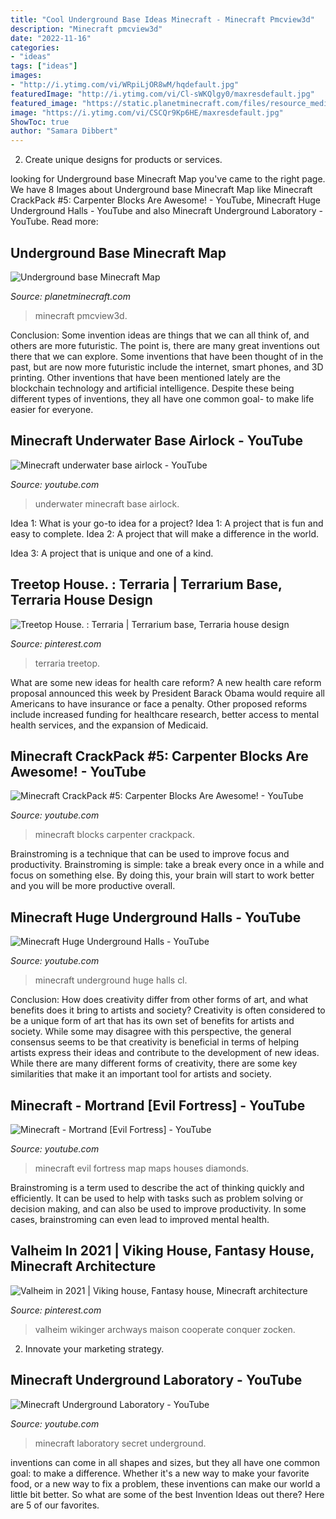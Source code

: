 ```yaml
---
title: "Cool Underground Base Ideas Minecraft - Minecraft Pmcview3d"
description: "Minecraft pmcview3d"
date: "2022-11-16"
categories:
- "ideas"
tags: ["ideas"]
images:
- "http://i.ytimg.com/vi/WRpiLjOR8wM/hqdefault.jpg"
featuredImage: "http://i.ytimg.com/vi/Cl-sWKQlgy0/maxresdefault.jpg"
featured_image: "https://static.planetminecraft.com/files/resource_media/screenshot/1333/2013-06-23_005020_6190624.jpg"
image: "https://i.ytimg.com/vi/CSCQr9Kp6HE/maxresdefault.jpg"
ShowToc: true
author: "Samara Dibbert"
---
```



2. Create unique designs for products or services.

	

		
looking for Underground base Minecraft Map you've came to the right page. We have 8 Images about Underground base Minecraft Map like Minecraft CrackPack #5: Carpenter Blocks Are Awesome! - YouTube, Minecraft Huge Underground Halls - YouTube and also Minecraft Underground Laboratory - YouTube. Read more:
		
    
## Underground Base Minecraft Map

<img loading=lazy src="https://static.planetminecraft.com/files/resource_media/screenshot/1333/2013-06-23_005020_6190624.jpg" onerror="this.onerror=null;this.src='https://tse2.mm.bing.net/th?id=OIP.m3DIBeyq_kaX7OC1nWXYMgHaFj&amp;pid=15.1';" alt="Underground base Minecraft Map">

_Source: planetminecraft.com_

>minecraft pmcview3d. 

	

Conclusion: Some invention ideas are things that we can all think of, and others are more futuristic. The point is, there are many great inventions out there that we can explore.
Some inventions that have been thought of in the past, but are now more futuristic include the internet, smart phones, and 3D printing. Other inventions that have been mentioned lately are the blockchain technology and artificial intelligence. Despite these being different types of inventions, they all have one common goal- to make life easier for everyone.

    
## Minecraft Underwater Base Airlock - YouTube

<img loading=lazy src="https://i.ytimg.com/vi/CSCQr9Kp6HE/maxresdefault.jpg" onerror="this.onerror=null;this.src='https://tse3.mm.bing.net/th?id=OIP.G59tiXaFAaRHi2LscWKElwHaEK&amp;pid=15.1';" alt="Minecraft underwater base airlock - YouTube">

_Source: youtube.com_

>underwater minecraft base airlock. 

	

Idea 1: What is your go-to idea for a project?
Idea 1: A project that is fun and easy to complete.
Idea 2: A project that will make a difference in the world.

Idea 3: A project that is unique and one of a kind.

    
## Treetop House. : Terraria | Terrarium Base, Terraria House Design

<img loading=lazy src="https://i.pinimg.com/736x/92/24/37/922437aae24d51a73d5fe668671e43f3.jpg" onerror="this.onerror=null;this.src='https://tse1.mm.bing.net/th?id=OIP.uBtTVhsXgs6gAAnUFb_4EQHaGL&amp;pid=15.1';" alt="Treetop House. : Terraria | Terrarium base, Terraria house design">

_Source: pinterest.com_

>terraria treetop. 

	

What are some new ideas for health care reform?
A new health care reform proposal announced this week by President Barack Obama would require all Americans to have insurance or face a penalty. Other proposed reforms include increased funding for healthcare research, better access to mental health services, and the expansion of Medicaid.

    
## Minecraft CrackPack #5: Carpenter Blocks Are Awesome! - YouTube

<img loading=lazy src="http://i.ytimg.com/vi/IEWkan9M3j4/maxresdefault.jpg" onerror="this.onerror=null;this.src='https://tse1.mm.bing.net/th?id=OIP.EFKYL8MxvI6-DjpczuzC6gHaEK&amp;pid=15.1';" alt="Minecraft CrackPack #5: Carpenter Blocks Are Awesome! - YouTube">

_Source: youtube.com_

>minecraft blocks carpenter crackpack. 

	

Brainstroming is a technique that can be used to improve focus and productivity. Brainstroming is simple: take a break every once in a while and focus on something else. By doing this, your brain will start to work better and you will be more productive overall.

    
## Minecraft Huge Underground Halls - YouTube

<img loading=lazy src="http://i.ytimg.com/vi/Cl-sWKQlgy0/maxresdefault.jpg" onerror="this.onerror=null;this.src='https://tse1.mm.bing.net/th?id=OIP.niomo9P77HPV2DHvv-kDYQHaEK&amp;pid=15.1';" alt="Minecraft Huge Underground Halls - YouTube">

_Source: youtube.com_

>minecraft underground huge halls cl. 

	

Conclusion: How does creativity differ from other forms of art, and what benefits does it bring to artists and society?
Creativity is often considered to be a unique form of art that has its own set of benefits for artists and society. While some may disagree with this perspective, the general consensus seems to be that creativity is beneficial in terms of helping artists express their ideas and contribute to the development of new ideas. While there are many different forms of creativity, there are some key similarities that make it an important tool for artists and society.

    
## Minecraft - Mortrand [Evil Fortress] - YouTube

<img loading=lazy src="http://i.ytimg.com/vi/WRpiLjOR8wM/hqdefault.jpg" onerror="this.onerror=null;this.src='https://tse3.mm.bing.net/th?id=OIP.A2taIfecGNkhn1XHmnUhywHaFj&amp;pid=15.1';" alt="Minecraft - Mortrand [Evil Fortress] - YouTube">

_Source: youtube.com_

>minecraft evil fortress map maps houses diamonds. 

	

Brainstroming is a term used to describe the act of thinking quickly and efficiently. It can be used to help with tasks such as problem solving or decision making, and can also be used to improve productivity. In some cases, brainstroming can even lead to improved mental health.

    
## Valheim In 2021 | Viking House, Fantasy House, Minecraft Architecture

<img loading=lazy src="https://i.pinimg.com/736x/75/6d/7b/756d7b7846379989a4501d2bc3690181.jpg" onerror="this.onerror=null;this.src='https://tse3.mm.bing.net/th?id=OIP.NoQJznqMKn7EIu9OyUY1ygHaEK&amp;pid=15.1';" alt="Valheim in 2021 | Viking house, Fantasy house, Minecraft architecture">

_Source: pinterest.com_

>valheim wikinger archways maison cooperate conquer zocken. 

	

2. Innovate your marketing strategy.

    
## Minecraft Underground Laboratory - YouTube

<img loading=lazy src="https://i.ytimg.com/vi/pLJ7lRXoRn8/maxresdefault.jpg" onerror="this.onerror=null;this.src='https://tse2.mm.bing.net/th?id=OIP.MIPNifR_OYUHl2L0rRsgNgHaEK&amp;pid=15.1';" alt="Minecraft Underground Laboratory - YouTube">

_Source: youtube.com_

>minecraft laboratory secret underground. 

	

inventions can come in all shapes and sizes, but they all have one common goal: to make a difference. Whether it's a new way to make your favorite food, or a new way to fix a problem, these inventions can make our world a little bit better. So what are some of the best Invention Ideas out there? Here are 5 of our favorites.

